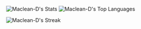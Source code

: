![Maclean-D's Stats](https://github-readme-stats.vercel.app/api?username=Maclean-D&theme=omni&show_icons=true&hide_border=true&count_private=true)
![Maclean-D's Top Languages](https://github-readme-stats.vercel.app/api/top-langs/?username=Maclean-D&theme=omni&show_icons=true&hide_border=true&layout=compact)

![Maclean-D's Streak](https://github-readme-streak-stats.herokuapp.com/?user=Maclean-D&theme=omni&hide_border=true)
